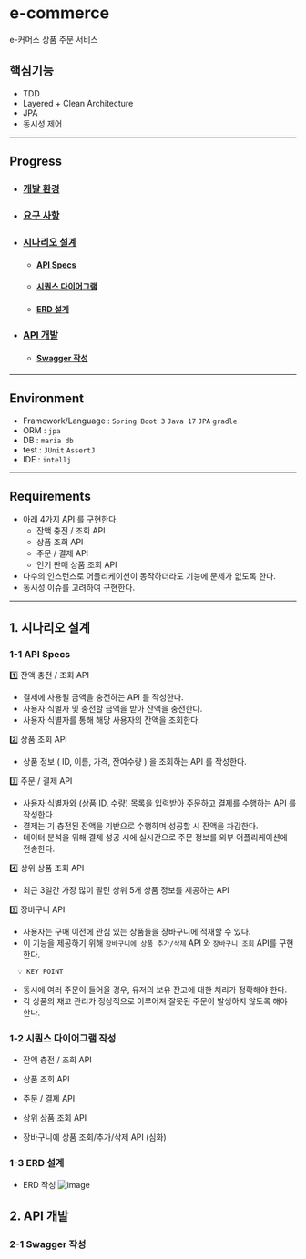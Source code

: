 # e-commerce
e-커머스 상품 주문 서비스

## 핵심기능
- TDD
- Layered + Clean Architecture
- JPA
- 동시성 제어

--- 
## Progress
- ### [개발 환경](#environment)
- ### [요구 사항](#requirements)
- ### [시나리오 설계](#1-시나리오-설계)
    + #### [API Specs](#1-1-api-specs)
    + #### [시퀀스 다이어그램](#1-2-시퀀스-다이어그램-작성)
    + #### [ERD 설계](#1-3-erd-설계)
- ### [API 개발](#2-api-개발)
    + #### [Swagger 작성](#2-1-swagger-작성)
---


## Environment
- Framework/Language : `Spring Boot 3` `Java 17` `JPA` `gradle`
- ORM : `jpa`
- DB : `maria db`
- test : `JUnit` `AssertJ`
- IDE : `intellj`

---

## Requirements
- 아래 4가지 API 를 구현한다.
    - 잔액 충전 / 조회 API
    - 상품 조회 API
    - 주문 / 결제 API
    - 인기 판매 상품 조회 API
- 다수의 인스턴스로 어플리케이션이 동작하더라도 기능에 문제가 없도록 한다.
- 동시성 이슈를 고려하여 구현한다.


---


## 1. 시나리오 설계
### 1-1 API Specs

1️⃣ 잔액 충전 / 조회 API

- 결제에 사용될 금액을 충전하는 API 를 작성한다.
- 사용자 식별자 및 충전할 금액을 받아 잔액을 충전한다.
- 사용자 식별자를 통해 해당 사용자의 잔액을 조회한다.

2️⃣ 상품 조회 API

- 상품 정보 ( ID, 이름, 가격, 잔여수량 ) 을 조회하는 API 를 작성한다.

3️⃣ 주문 / 결제 API

- 사용자 식별자와 (상품 ID, 수량) 목록을 입력받아 주문하고 결제를 수행하는 API 를 작성한다.
- 결제는 기 충전된 잔액을 기반으로 수행하며 성공할 시 잔액을 차감한다.
- 데이터 분석을 위해 결제 성공 시에 실시간으로 주문 정보를 외부 어플리케이션에 전송한다.


4️⃣ 상위 상품 조회 API
- 최근 3일간 가장 많이 팔린 상위 5개 상품 정보를 제공하는 API

5️⃣ 장바구니 API

- 사용자는 구매 이전에 관심 있는 상품들을 장바구니에 적재할 수 있다.
- 이 기능을 제공하기 위해 `장바구니에 상품 추가/삭제` API 와 `장바구니 조회` API를 구현한다.

```
  💡 KEY POINT
```
- 동시에 여러 주문이 들어올 경우, 유저의 보유 잔고에 대한 처리가 정확해야 한다.
- 각 상품의 재고 관리가 정상적으로 이루어져 잘못된 주문이 발생하지 않도록 해야 한다.

### 1-2 시퀀스 다이어그램 작성
*  잔액 충전 / 조회 API</br>

* 상품 조회 API</br>

* 주문 / 결제 API</br>

* 상위 상품 조회 API</br>

* 장바구니에 상품 조회/추가/삭제 API (심화)


### 1-3 ERD 설계
* ERD 작성
  ![image](https://github.com/dev-jinius/e-commerce/assets/161837399/e372bc40-d22f-4b04-91d1-f185ff804673)


## 2. API 개발
### 2-1 Swagger 작성

